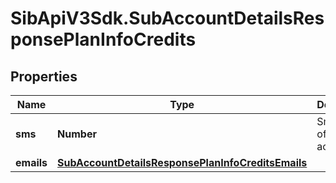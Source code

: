 # SibApiV3Sdk.SubAccountDetailsResponsePlanInfoCredits

## Properties
Name | Type | Description | Notes
------------ | ------------- | ------------- | -------------
**sms** | **Number** | Sms quota of the sub-account | [optional] 
**emails** | [**SubAccountDetailsResponsePlanInfoCreditsEmails**](SubAccountDetailsResponsePlanInfoCreditsEmails.md) |  | [optional] 


